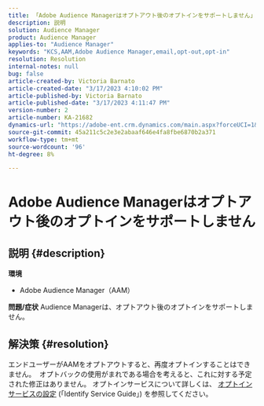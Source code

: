 ```yaml
---
title: 「Adobe Audience Managerはオプトアウト後のオプトインをサポートしません」
description: 説明
solution: Audience Manager
product: Audience Manager
applies-to: "Audience Manager"
keywords: "KCS,AAM,Adobe Audience Manager,email,opt-out,opt-in"
resolution: Resolution
internal-notes: null
bug: false
article-created-by: Victoria Barnato
article-created-date: "3/17/2023 4:10:02 PM"
article-published-by: Victoria Barnato
article-published-date: "3/17/2023 4:11:47 PM"
version-number: 2
article-number: KA-21682
dynamics-url: "https://adobe-ent.crm.dynamics.com/main.aspx?forceUCI=1&pagetype=entityrecord&etn=knowledgearticle&id=a73aa527-dec4-ed11-83ff-6045bd0065f9"
source-git-commit: 45a211c5c2e3e2abaaf646e4fa8fbe6870b2a371
workflow-type: tm+mt
source-wordcount: '96'
ht-degree: 8%

---
```


# Adobe Audience Managerはオプトアウト後のオプトインをサポートしません

## 説明 {#description}

<b>環境</b>
- Adobe Audience Manager（AAM）

<b>問題/症状</b>
Audience Managerは、オプトアウト後のオプトインをサポートしません。


## 解決策 {#resolution}


エンドユーザーがAAMをオプトアウトすると、再度オプトインすることはできません。  オプトバックの使用がまれである場合を考えると、これに対する予定された修正はありません。 オプトインサービスについて詳しくは、 [オプトインサービスの設定](https://experienceleague.adobe.com/docs/id-service/using/implementation/opt-in-service/getting-started.html) (「Identify Service Guide」) を参照してください。
